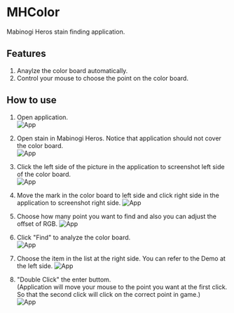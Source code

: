 # MHColor
Mabinogi Heros stain finding application.

## Features  

  1. Anaylze the color board automatically.  
  2. Control your mouse to choose the point on the color board.
  
## How to use  
  
  1. Open application.  
  ![App](http://imgur.com/2SV256e.jpg)  
  
  2. Open stain in Mabinogi Heros. Notice that application should not cover the color board.  
  ![App](http://imgur.com/BDlLYqz.jpg)  
  
  3. Click the left side of the picture in the application to screenshot left side of the color board.  
  ![App](http://imgur.com/9NbpHLS.jpg)  
  
  4. Move the mark in the color board to left side and click right side in the application to screenshot right side.
  ![App](http://imgur.com/gzZUQ8x.jpg)  
  
  5. Choose how many point you want to find and also you can adjust the offset of RGB.
  ![App](http://imgur.com/4HI8wnQ.jpg)  
  
  6. Click "Find" to analyze the color board.  
  ![App](http://imgur.com/tqiQa24.jpg)  
  
  7. Choose the item in the list at the right side. You can refer to the Demo at the left side.
  ![App](http://imgur.com/U09eqSo.jpg)  
  
  8. "Double Click" the enter buttom.  
  (Application will move your mouse to the point you want at the first click.  
   So that the second click will click on the correct point in game.)  
  ![App](http://imgur.com/aM6WUeV.jpg)  
  
